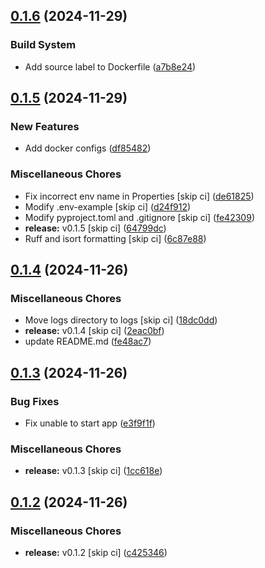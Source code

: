## [0.1.6](https://github.com/FAZuH/faz-bot-app-collect/compare/v0.1.5...v0.1.6) (2024-11-29)


### Build System

* Add source label to Dockerfile ([a7b8e24](https://github.com/FAZuH/faz-bot-app-collect/commit/a7b8e247e11db67a9bb12aca6227c5c79a6a5f0f))

## [0.1.5](https://github.com/FAZuH/faz-bot-app-collect/compare/v0.1.4...v0.1.5) (2024-11-29)


### New Features

* Add docker configs ([df85482](https://github.com/FAZuH/faz-bot-app-collect/commit/df854827d01f3f5500fb3773b4f84fef635aa6ce))


### Miscellaneous Chores

* Fix incorrect env name in Properties [skip ci] ([de61825](https://github.com/FAZuH/faz-bot-app-collect/commit/de61825a7441ebe04194c801a47059d8c70e4b1c))
* Modify .env-example [skip ci] ([d24f912](https://github.com/FAZuH/faz-bot-app-collect/commit/d24f912757a2166a61d173abd24679e45d17e346))
* Modify pyproject.toml and .gitignore [skip ci] ([fe42309](https://github.com/FAZuH/faz-bot-app-collect/commit/fe423094fd98d11a07012fd613ab98054193b266))
* **release:** v0.1.5 [skip ci] ([64799dc](https://github.com/FAZuH/faz-bot-app-collect/commit/64799dcf03bed5a027f5e18d9ee3062a048cda53))
* Ruff and isort formatting [skip ci] ([6c87e88](https://github.com/FAZuH/faz-bot-app-collect/commit/6c87e880a2751667acaa8c84b52d095aa4bde200))

## [0.1.4](https://github.com/FAZuH/faz-bot-app-collect/compare/v0.1.3...v0.1.4) (2024-11-26)


### Miscellaneous Chores

* Move logs directory to logs [skip ci] ([18dc0dd](https://github.com/FAZuH/faz-bot-app-collect/commit/18dc0dd3a2f82926e199c8abac4b4ffc7b6bd883))
* **release:** v0.1.4 [skip ci] ([2eac0bf](https://github.com/FAZuH/faz-bot-app-collect/commit/2eac0bf0e6f9fabe32bc9cfe6f42af46531e2647))
* update README.md ([fe48ac7](https://github.com/FAZuH/faz-bot-app-collect/commit/fe48ac746f0990468a137ec9b5c4c46cb55ec042))

## [0.1.3](https://github.com/FAZuH/faz-bot-app-collect/compare/v0.1.2...v0.1.3) (2024-11-26)


### Bug Fixes

* Fix unable to start app ([e3f9f1f](https://github.com/FAZuH/faz-bot-app-collect/commit/e3f9f1fd9ab1b6c168cd6bda5c6e4886a1e41137))


### Miscellaneous Chores

* **release:** v0.1.3 [skip ci] ([1cc618e](https://github.com/FAZuH/faz-bot-app-collect/commit/1cc618e1027173f81e1b50869072e0538986667a))

## [0.1.2](https://github.com/FAZuH/faz-bot-app-collect/compare/v0.1.1...v0.1.2) (2024-11-26)


### Miscellaneous Chores

* **release:** v0.1.2 [skip ci] ([c425346](https://github.com/FAZuH/faz-bot-app-collect/commit/c4253464024fab5ed4f7a317ab2653c80ab8d5e7))

